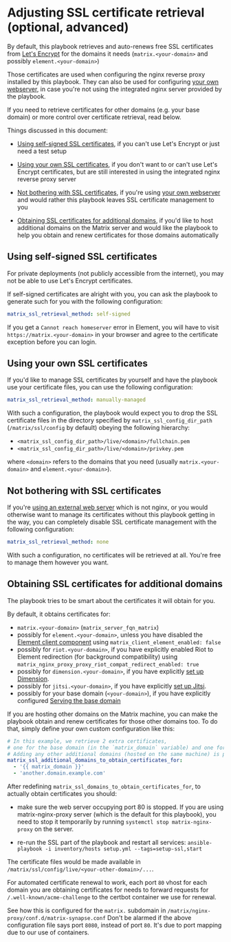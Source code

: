 # Adjusting SSL certificate retrieval (optional, advanced)

By default, this playbook retrieves and auto-renews free SSL certificates from [Let's Encrypt](https://letsencrypt.org/) for the domains it needs (`matrix.<your-domain>` and possibly `element.<your-domain>`)

Those certificates are used when configuring the nginx reverse proxy installed by this playbook.
They can also be used for configuring [your own webserver](configuring-playbook-own-webserver.md), in case you're not using the integrated nginx server provided by the playbook.

If you need to retrieve certificates for other domains (e.g. your base domain) or more control over certificate retrieval, read below.

Things discussed in this document:

- [Using self-signed SSL certificates](#using-self-signed-ssl-certificates), if you can't use Let's Encrypt or just need a test setup

- [Using your own SSL certificates](#using-your-own-ssl-certificates), if you don't want to or can't use Let's Encrypt certificates, but are still interested in using the integrated nginx reverse proxy server

- [Not bothering with SSL certificates](#not-bothering-with-ssl-certificates), if you're using [your own webserver](configuring-playbook-own-webserver.md) and would rather this playbook leaves SSL certificate management to you

- [Obtaining SSL certificates for additional domains](#obtaining-ssl-certificates-for-additional-domains), if you'd like to host additional domains on the Matrix server and would like the playbook to help you obtain and renew certificates for those domains automatically


## Using self-signed SSL certificates

For private deployments (not publicly accessible from the internet), you may not be able to use Let's Encrypt certificates.

If self-signed certificates are alright with you, you can ask the playbook to generate such for you with the following configuration:

```yaml
matrix_ssl_retrieval_method: self-signed
```

If you get a `Cannot reach homeserver` error in Element, you will have to visit `https://matrix.<your-domain>` in your browser and agree to the certificate exception before you can login.


## Using your own SSL certificates

If you'd like to manage SSL certificates by yourself and have the playbook use your certificate files, you can use the following configuration:

```yaml
matrix_ssl_retrieval_method: manually-managed
```

With such a configuration, the playbook would expect you to drop the SSL certificate files in the directory specified by `matrix_ssl_config_dir_path` (`/matrix/ssl/config` by default) obeying the following hierarchy:

- `<matrix_ssl_config_dir_path>/live/<domain>/fullchain.pem`
- `<matrix_ssl_config_dir_path>/live/<domain>/privkey.pem`

where `<domain>` refers to the domains that you need (usually `matrix.<your-domain>` and `element.<your-domain>`).


## Not bothering with SSL certificates

If you're [using an external web server](configuring-playbook-own-webserver.md) which is not nginx, or you would otherwise want to manage its certificates without this playbook getting in the way, you can completely disable SSL certificate management with the following configuration:

```yaml
matrix_ssl_retrieval_method: none
```

With such a configuration, no certificates will be retrieved at all. You're free to manage them however you want.


## Obtaining SSL certificates for additional domains

The playbook tries to be smart about the certificates it will obtain for you.

By default, it obtains certificates for:
- `matrix.<your-domain>` (`matrix_server_fqn_matrix`)
- possibly for `element.<your-domain>`, unless you have disabled the [Element client component](configuring-playbook-client-element.md) using `matrix_client_element_enabled: false`
- possibly for `riot.<your-domain>`, if you have explicitly enabled Riot to Element redirection (for background compatibility) using `matrix_nginx_proxy_proxy_riot_compat_redirect_enabled: true`
- possibly for `dimension.<your-domain>`, if you have explicitly [set up Dimension](configuring-playbook-dimension.md).
- possibly for `jitsi.<your-domain>`, if you have explicitly [set up Jitsi](configuring-playbook-jitsi.md).
- possibly for your base domain (`<your-domain>`), if you have explicitly configured [Serving the base domain](configuring-playbook-base-domain-serving.md)

If you are hosting other domains on the Matrix machine, you can make the playbook obtain and renew certificates for those other domains too.
To do that, simply define your own custom configuration like this:

```yaml
# In this example, we retrieve 2 extra certificates,
# one for the base domain (in the `matrix_domain` variable) and one for a hardcoded domain.
# Adding any other additional domains (hosted on the same machine) is possible.
matrix_ssl_additional_domains_to_obtain_certificates_for:
  - '{{ matrix_domain }}'
  - 'another.domain.example.com'
```

After redefining `matrix_ssl_domains_to_obtain_certificates_for`, to actually obtain certificates you should:

- make sure the web server occupying port 80 is stopped. If you are using matrix-nginx-proxy server (which is the default for this playbook), you need to stop it temporarily by running `systemctl stop matrix-nginx-proxy` on the server.

- re-run the SSL part of the playbook and restart all services: `ansible-playbook -i inventory/hosts setup.yml --tags=setup-ssl,start`

The certificate files would be made available in `/matrix/ssl/config/live/<your-other-domain>/...`.

For automated certificate renewal to work, each port `80` vhost for each domain you are obtaining certificates for needs to forward requests for `/.well-known/acme-challenge` to the certbot container we use for renewal.

See how this is configured for the `matrix.` subdomain in `/matrix/nginx-proxy/conf.d/matrix-synapse.conf`
Don't be alarmed if the above configuration file says port `8080`, instead of port `80`. It's due to port mapping due to our use of containers.
